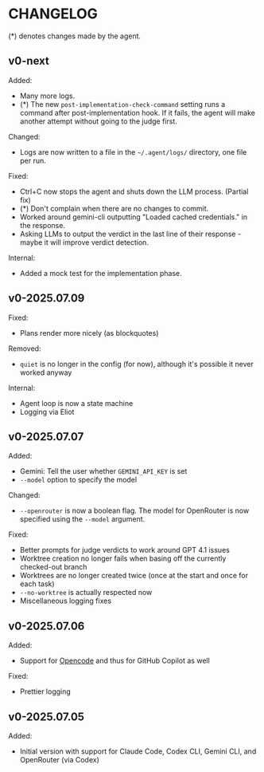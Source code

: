 # CHANGELOG

(*) denotes changes made by the agent.

## v0-next

Added:
- Many more logs.
- (*) The new `post-implementation-check-command` setting runs a command after post-implementation hook.
  If it fails, the agent will make another attempt without going to the judge first.

Changed:
- Logs are now written to a file in the `~/.agent/logs/` directory, one file per run.

Fixed:
- Ctrl+C now stops the agent and shuts down the LLM process.
  (Partial fix)
- (*) Don't complain when there are no changes to commit.
- Worked around gemini-cli outputting "Loaded cached credentials." in the response.
- Asking LLMs to output the verdict in the last line of their response - maybe it will improve verdict detection.

Internal:
- Added a mock test for the implementation phase.

## v0-2025.07.09

Fixed:
- Plans render more nicely (as blockquotes)

Removed:
- `quiet` is no longer in the config (for now), although it's possible it never worked anyway

Internal:
- Agent loop is now a state machine
- Logging via Eliot

## v0-2025.07.07

Added:
- Gemini: Tell the user whether `GEMINI_API_KEY` is set
- `--model` option to specify the model

Changed:
- `--openrouter` is now a boolean flag. The model for OpenRouter is now specified using the `--model` argument.

Fixed:
- Better prompts for judge verdicts to work around GPT 4.1 issues
- Worktree creation no longer fails when basing off the currently checked-out branch
- Worktrees are no longer created twice (once at the start and once for each task)
- `--no-worktree` is actually respected now
- Miscellaneous logging fixes

## v0-2025.07.06

Added:
- Support for [Opencode](https://opencode.ai) and thus for GitHub Copilot as well

Fixed:
- Prettier logging

## v0-2025.07.05

Added:
- Initial version with support for Claude Code, Codex CLI, Gemini CLI, and OpenRouter (via Codex)